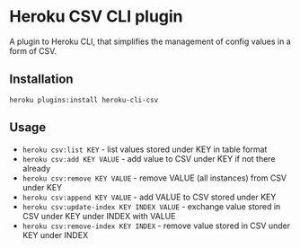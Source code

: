 Heroku CSV CLI plugin
=====================

A plugin to Heroku CLI, that simplifies the management of config values in a form of CSV.

## Installation

```
heroku plugins:install heroku-cli-csv
```

## Usage

  * `heroku csv:list KEY` - list values stored under KEY in table format 
  * `heroku csv:add KEY VALUE` - add value to CSV under KEY if not there already
  * `heroku csv:remove KEY VALUE` - remove VALUE (all instances) from CSV under KEY
  * `heroku csv:append KEY VALUE` - add VALUE to CSV stored under KEY
  * `heroku csv:update-index KEY INDEX VALUE` - exchange value stored in CSV under KEY under INDEX with VALUE
  * `heroku csv:remove-index KEY INDEX` - remove value stored in CSV under KEY under INDEX
